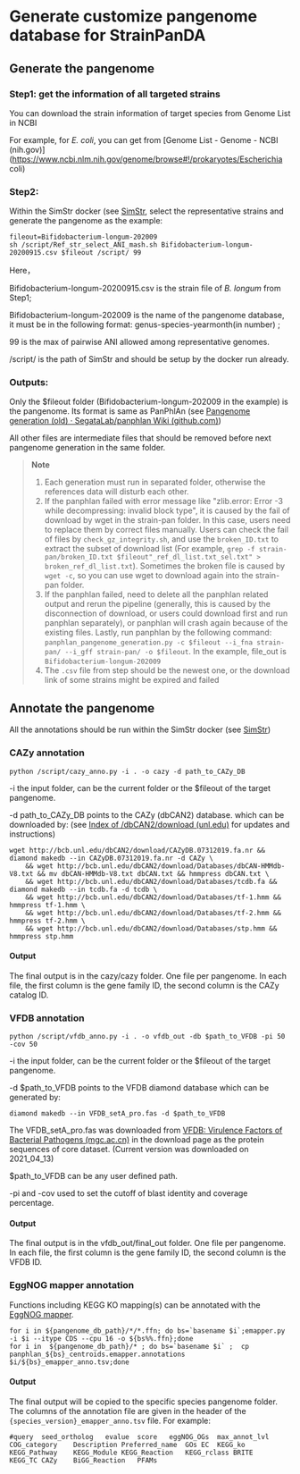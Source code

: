 # Generate customize pangenome database for StrainPanDA

## Generate the pangenome

### Step1: get the information of all targeted strains

You can download the strain information of target species from Genome List in NCBI

For example, for *E. coli*, you can get from [Genome List - Genome - NCBI (nih.gov)](https://www.ncbi.nlm.nih.gov/genome/browse#!/prokaryotes/Escherichia coli)

### Step2:

Within the SimStr docker (see [SimStr](https://github.com/xbiome/StrainPanDA/blob/main/SimStr/README.md), select the representative strains and generate the pangenome as the example:

```
fileout=Bifidobacterium-longum-202009
sh /script/Ref_str_select_ANI_mash.sh Bifidobacterium-longum-20200915.csv $fileout /script/ 99
```

Here，

Bifidobacterium-longum-20200915.csv is the strain file of *B. longum* from Step1; 

Bifidobacterium-longum-202009 is the name of the pangenome database, it must be in the following format: genus-species-yearmonth(in number) ;

99 is the max of pairwise ANI allowed among representative genomes.

/script/ is the path of SimStr and should be setup by the docker run already.

### Outputs:

Only the $fileout folder (Bifidobacterium-longum-202009 in the example) is the pangenome. Its format is same as PanPhlAn (see [Pangenome generation (old) · SegataLab/panphlan Wiki (github.com)](https://github.com/SegataLab/panphlan/wiki/Pangenome-generation-(old)))

All other files are intermediate files that should be removed before next pangenome generation in the same folder.

> **Note**
> 1. Each generation must run in separated folder, otherwise the references data will disturb each other.
> 2. If the panphlan failed with error message like "zlib.error: Error -3 while decompressing: invalid block type", it is caused by the fail of download by wget in the strain-pan folder. In this case, users need to replace them by correct files manually. Users can check the fail of files by `check_gz_integrity.sh`, and use the `broken_ID.txt` to extract the subset of download list (For example, `grep -f strain-pan/broken_ID.txt $fileout"_ref_dl_list.txt_sel.txt" > broken_ref_dl_list.txt`). Sometimes the broken file is caused by `wget -c`, so you can use wget to download again into the strain-pan folder.
> 3. If the panphlan failed, need to delete all the panphlan related output and rerun the pipeline (generally, this is caused by the disconnection of download, or users could download first and run panphlan separately), or panphlan will crash again because of the existing files.  Lastly, run panphlan by the following command: `panphlan_pangenome_generation.py -c $fileout --i_fna strain-pan/ --i_gff strain-pan/ -o $fileout`. In the example, file_out is `Bifidobacterium-longum-202009`
> 4. The `.csv` file from step should be the newest one, or the download link of some strains might be expired and failed

## Annotate the pangenome

All the annotations should be run within the SimStr docker (see [SimStr](https://github.com/xbiome/StrainPanDA/blob/main/SimStr/README.md))



### CAZy annotation

```
python /script/cazy_anno.py -i . -o cazy -d path_to_CAZy_DB
```

-i the input folder, can be the current folder or the $fileout of the target pangenome.

-d path_to_CAZy_DB points to the CAZy (dbCAN2) database. which can be downloaded by: (see [Index of /dbCAN2/download (unl.edu)](https://bcb.unl.edu/dbCAN2/download/) for updates and instructions)

```
wget http://bcb.unl.edu/dbCAN2/download/CAZyDB.07312019.fa.nr && diamond makedb --in CAZyDB.07312019.fa.nr -d CAZy \
    && wget http://bcb.unl.edu/dbCAN2/download/Databases/dbCAN-HMMdb-V8.txt && mv dbCAN-HMMdb-V8.txt dbCAN.txt && hmmpress dbCAN.txt \
    && wget http://bcb.unl.edu/dbCAN2/download/Databases/tcdb.fa && diamond makedb --in tcdb.fa -d tcdb \
    && wget http://bcb.unl.edu/dbCAN2/download/Databases/tf-1.hmm && hmmpress tf-1.hmm \
    && wget http://bcb.unl.edu/dbCAN2/download/Databases/tf-2.hmm && hmmpress tf-2.hmm \
    && wget http://bcb.unl.edu/dbCAN2/download/Databases/stp.hmm && hmmpress stp.hmm 
```

#### Output

The final output is in the cazy/cazy folder. One file per pangenome. In each file, the first column is the gene family ID, the second column is the CAZy catalog ID.



### VFDB annotation

```
python /script/vfdb_anno.py -i . -o vfdb_out -db $path_to_VFDB -pi 50 -cov 50
```

-i the input folder, can be the current folder or the $fileout of the target pangenome.

-d $path_to_VFDB points to the VFDB diamond database which can be generated by:

```
diamond makedb --in VFDB_setA_pro.fas -d $path_to_VFDB
```

The VFDB_setA_pro.fas was downloaded from [VFDB: Virulence Factors of Bacterial Pathogens (mgc.ac.cn)](http://www.mgc.ac.cn/cgi-bin/VFs/v5/main.cgi) in the download page as the protein sequences of core dataset. (Current version was downloaded on 2021_04_13)

$path_to_VFDB can be any user defined path.

-pi and -cov used to set the cutoff of blast identity and coverage percentage. 

#### Output

The final output is in the vfdb_out/final_out folder. One file per pangenome. In each file, the first column is the gene family ID, the second column is the VFDB ID.

### EggNOG mapper annotation

Functions including KEGG KO mapping(s) can be annotated with the [EggNOG mapper](http://eggnog-mapper.embl.de/).

```
for i in ${pangenome_db_path}/*/*.ffn; do bs=`basename $i`;emapper.py -i $i --itype CDS --cpu 16 -o ${bs%%.ffn};done
for i in  ${pangenome_db_path}/* ; do bs=`basename $i` ;  cp panphlan_${bs}_centroids.emapper.annotations $i/${bs}_emapper_anno.tsv;done
```

#### Output

The final output will be copied to the specific species pangenome folder. The columns of the annotation file are given in the header of the `{species_version}_emapper_anno.tsv` file. For example:

```
#query	seed_ortholog	evalue	score	eggNOG_OGs	max_annot_lvl	COG_category	Description	Preferred_name	GOs	EC	KEGG_ko	KEGG_Pathway	KEGG_Module	KEGG_Reaction	KEGG_rclass	BRITE	KEGG_TC	CAZy	BiGG_Reaction	PFAMs
```

